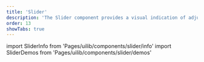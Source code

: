 ```yaml
---
title: 'Slider'
description: 'The Slider component provides a visual indication of adjustable value.'
order: 13
showTabs: true
---
```


import SliderInfo from 'Pages/uilib/components/slider/info'
import SliderDemos from 'Pages/uilib/components/slider/demos'

<SliderInfo />
<SliderDemos />

